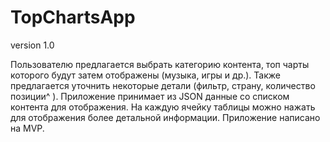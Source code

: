 # TopChartsApp
version 1.0

Пользователю предлагается выбрать категорию контента, топ чарты которого будут затем отображены (музыка, игры и др.).
Также предлагается уточнить некоторые детали (фильтр, страну, количество позиции^ ).
Приложение принимает из JSON данные со списком контента для отображения.
На каждую ячейку таблицы можно нажать для отображения более детальной информации.
Приложение написано на MVP.
